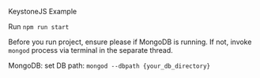 KeystoneJS Example

Run
``npm run start``

Before you run project, ensure please if MongoDB is running. If not, invoke ``mongod`` process via terminal in the separate thread.

MongoDB: set DB path:
``mongod --dbpath {your_db_directory}``
